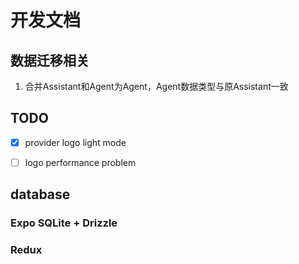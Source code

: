 # 开发文档
## 数据迁移相关
1. 合并Assistant和Agent为Agent，Agent数据类型与原Assistant一致

## TODO
- [x] provider logo light mode
- [ ] logo performance problem 


## database
### Expo SQLite + Drizzle

### Redux
